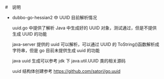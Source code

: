 #　说明

- dubbo-go-hessian2 中 UUID 目前解析情况

  uuid.go 中提供了解析 Java 中生成好的 UUID 对象，测试通过，但是不提供生成 UUID 的功能

  java-server 提供的 uuid 可以解析，可以通过 UUID 的 ToString()函数解析成字符串，但是 go 目前未提供生成 uuid 的功能

  java uuid 生成可以参考 jdk 下 java.util.UUID 类的相关源码

  uuid 结构体创建参考 https://github.com/satori/go.uuid
